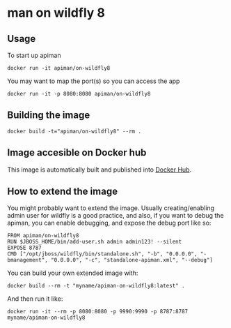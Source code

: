 
man on wildfly 8
===================

## Usage

To start up apiman

    docker run -it apiman/on-wildfly8

You may want to map the port(s) so you can access the app

    docker run -it -p 8080:8080 apiman/on-wildfly8

## Building the image

    docker build -t="apiman/on-wildfly8" --rm .

## Image accesible on Docker hub

This image is automatically built and published into [Docker Hub][apiman_dockerhub].


## How to extend the image

You might probably want to extend the image. Usually creating/enabling admin user for wildfly is a good practice, and also, if you want to debug the apiman, you can enable debugging, and expose the debug port like so:

    FROM apiman/on-wildfly8
    RUN $JBOSS_HOME/bin/add-user.sh admin admin123! --silent
    EXPOSE 8787
    CMD ["/opt/jboss/wildfly/bin/standalone.sh", "-b", "0.0.0.0", "-bmanagement", "0.0.0.0", "-c", "standalone-apiman.xml", "--debug"]

You can build your own extended image with:

    docker build --rm -t "myname/apiman-on-wildfly8:latest" .

And then run it like:

    docker run -it --rm -p 8080:8080 -p 9990:9990 -p 8787:8787 myname/apiman-on-wildfly8
    

[apiman_dockerhub]:https://registry.hub.docker.com/u/apiman/on-wildfly8/
